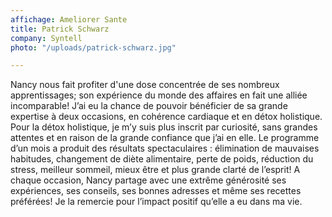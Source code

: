 ```yaml
---
affichage: Ameliorer Sante
title: Patrick Schwarz
company: Syntell
photo: "/uploads/patrick-schwarz.jpg"

---
```

Nancy nous fait profiter d'une dose concentrée de ses nombreux apprentissages; son expérience du monde des affaires en fait une alliée incomparable! J’ai eu la chance de pouvoir bénéficier de sa grande expertise à deux occasions, en cohérence cardiaque et en détox holistique. Pour la détox holistique, je m’y suis plus inscrit par curiosité, sans grandes attentes et en raison de la grande confiance que j’ai en elle. Le programme d’un mois a produit des résultats spectaculaires : élimination de mauvaises habitudes, changement de diète alimentaire, perte de poids, réduction du stress, meilleur sommeil, mieux être et plus grande clarté de l’esprit! A chaque occasion, Nancy partage avec une extrême générosité ses expériences, ses conseils, ses bonnes adresses et même ses recettes préférées! Je la remercie pour l’impact positif qu’elle a eu dans ma vie.